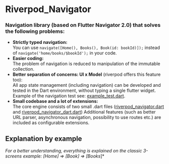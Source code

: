 # Riverpod_Navigator

### Navigation library (based on Flutter Navigator 2.0) that solves the following problems:

- **Strictly typed navigation:** <br>You can use ```navigate([Home(), Books(), Book(id: bookId)]);``` instead of ```navigate('home/books/$bookId');``` in your code.
- **Easier coding:** <br>The problem of navigation is reduced to manipulation of the immutable collection.
- **Better separation of concerns: UI x Model** (riverpod offers this feature too): <br>
  All app state management (including navigation) can be developed and tested in the Dart environment, without typing a single flutter widget. 
  Example of the navigation test see: [example_test.dart](examples/books_dart/test/example_test.dart).
- **Small codebase and a lot of extensions:**<br>
  The core engine consists of two small .dart files ([riverpod_navigator.dart](packages/riverpod_navigator/lib/src/riverpod_navigator.dart) 
  and [riverpod_navigator_dart.dart](packages/riverpod_navigator_dart/lib/src/riverpod_navigator_dart.dart))
  Additional features (such as better URL parser, asynchronous navigation, possibility to use routes etc.) are included as configurable extensions.

## Explanation by example

*For a better understanding, everything is explained on the classic 3-screens example: [Home] => [Book] => [Books*]*




